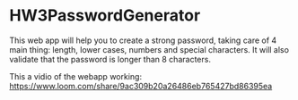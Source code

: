 # HW3PasswordGenerator

This web app will help you to create a strong password, taking care of 4 main thing: length, lower cases, numbers and special characters. 
  It will also validate that the password is longer than 8 characters. 
  
  This a vidio of the webapp working: https://www.loom.com/share/9ac309b20a26486eb765427bd86395ea
